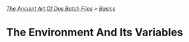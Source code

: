 *[The Ancient Art Of Dos Batch Files](./0-0-0-Table-Of-Contents.md) > [Basics](./1-0-0-Basics.md)*

# The Environment And Its Variables #
